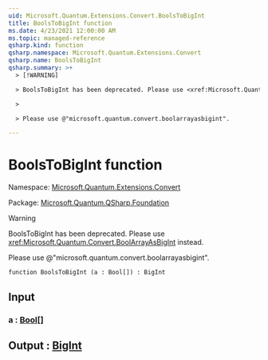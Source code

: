 ```yaml
---
uid: Microsoft.Quantum.Extensions.Convert.BoolsToBigInt
title: BoolsToBigInt function
ms.date: 4/23/2021 12:00:00 AM
ms.topic: managed-reference
qsharp.kind: function
qsharp.namespace: Microsoft.Quantum.Extensions.Convert
qsharp.name: BoolsToBigInt
qsharp.summary: >+
  > [!WARNING]

  > BoolsToBigInt has been deprecated. Please use <xref:Microsoft.Quantum.Convert.BoolArrayAsBigInt> instead.

  >

  > Please use @"microsoft.quantum.convert.boolarrayasbigint".

---
```


# BoolsToBigInt function

Namespace: [Microsoft.Quantum.Extensions.Convert](xref:Microsoft.Quantum.Extensions.Convert)

Package: [Microsoft.Quantum.QSharp.Foundation](https://nuget.org/packages/Microsoft.Quantum.QSharp.Foundation)


> [!WARNING]
> BoolsToBigInt has been deprecated. Please use <xref:Microsoft.Quantum.Convert.BoolArrayAsBigInt> instead.
>
> Please use @"microsoft.quantum.convert.boolarrayasbigint".



```qsharp
function BoolsToBigInt (a : Bool[]) : BigInt
```


## Input

### a : [Bool](xref:microsoft.quantum.qsharp.valueliterals#bool-literals)[]





## Output : [BigInt](xref:microsoft.quantum.qsharp.valueliterals#bigint-literals)

